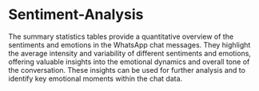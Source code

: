 # Sentiment-Analysis

The summary statistics tables provide a quantitative overview of the sentiments and emotions 
in the WhatsApp chat messages. They highlight the average intensity and variability of different
sentiments and emotions, offering valuable insights into the emotional dynamics and overall 
tone of the conversation. These insights can be used for further analysis and to 
identify key emotional moments within the chat data.
